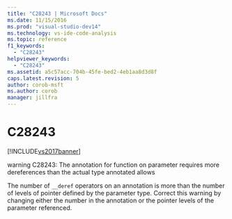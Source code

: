 ```yaml
---
title: "C28243 | Microsoft Docs"
ms.date: 11/15/2016
ms.prod: "visual-studio-dev14"
ms.technology: vs-ide-code-analysis
ms.topic: reference
f1_keywords: 
  - "C28243"
helpviewer_keywords: 
  - "C28243"
ms.assetid: a5c57acc-704b-45fe-bed2-4eb1aa8d3d8f
caps.latest.revision: 5
author: corob-msft
ms.author: corob
manager: jillfra
---
```

# C28243
[!INCLUDE[vs2017banner](../includes/vs2017banner.md)]

warning C28243: The annotation for function on parameter requires more dereferences than the actual type annotated allows  
  
 The number of `__deref` operators on an annotation is more than the number of levels of pointer defined by the parameter type. Correct this warning by changing either the number in the annotation or the pointer levels of the parameter referenced.
